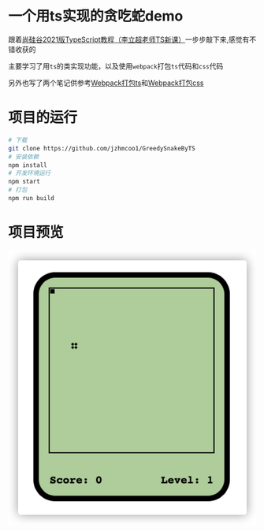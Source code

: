 # 一个用ts实现的贪吃蛇demo

跟着[尚硅谷2021版TypeScript教程（李立超老师TS新课）](https://www.bilibili.com/video/BV1Xy4y1v7S2)一步步敲下来,感觉有不错收获的

主要学习了用`ts`的类实现功能，以及使用`webpack`打包`ts`代码和`css`代码

另外也写了两个笔记供参考[Webpack打包ts](./Webpack打包ts.md)和[Webpack打包css](./Webpack打包css.md)

# 项目的运行

```bash
# 下载
git clone https://github.com/jzhmcoo1/GreedySnakeByTS
# 安装依赖
npm install
# 开发环境运行
npm start
# 打包
npm run build
```

# 项目预览

![image-20210224170849776](./README.assets/image-20210224170849776.png)